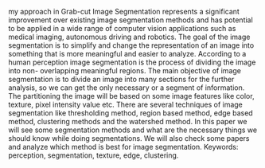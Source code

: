 my approach in Grab-cut Image Segmentation represents a significant improvement over existing image segmentation methods and has potential to be applied in a wide range of computer vision applications such as medical imaging, autonomous driving and robotics. 
The goal of the image segmentation is to simplify and change the representation of an image into something that is more meaningful and easier to analyze. 
According to a human perception image segmentation is the process of dividing the image into non- overlapping meaningful regions.
The main objective of image segmentation is to divide an image into many sections for the further analysis, so we can get the only necessary or a segment of information. The partitioning the image will be based on some image features like color, texture, pixel intensity value etc. 
There are several techniques of image segmentation like thresholding method, region based method, edge based method, clustering methods and the watershed method. In this paper we will see some segmentation methods and what are the necessary things we should know while doing segmentations. 
We will also check some papers and analyze which method is best for image segmentation. Keywords: perception, segmentation, texture, edge, clustering.
